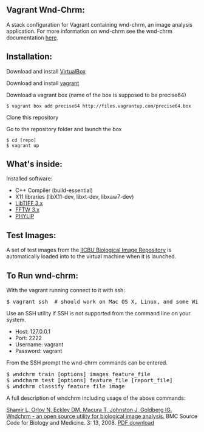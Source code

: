 Vagrant Wnd-Chrm:
-------------
A stack configuration for Vagrant containing wnd-chrm, an image analysis application.  For more information
on wnd-chrm see the wnd-chrm documentation [here](https://github.com/wnd-charm/wnd-charm).

Installation:
-------------

Download and install [VirtualBox](http://www.virtualbox.org/)

Download and install [vagrant](http://vagrantup.com/)

Download a vagrant box (name of the box is supposed to be precise64)

    $ vagrant box add precise64 http://files.vagrantup.com/precise64.box

Clone this repository

Go to the repository folder and launch the box

    $ cd [repo]
    $ vagrant up

What's inside:
--------------

Installed software:

* C++ Compiler (build-essential)
* X11 libraries (libX11-dev, libxt-dev, libxaw7-dev)
* [LibTIFF 3.x](http://www.libtiff.org)
* [FFTW 3.x](http://www.fftw.org/download.html)
* [PHYLIP](http://evolution.genetics.washington.edu/phylip/install.html)

Test Images:
-----
A set of test images from the [IICBU Biological Image Repository](http://ome.grc.nia.nih.gov/iicbu2008) is automatically
loaded into to the virtual machine when it is launched.

To Run wnd-chrm:
-----
With the vagrant running connect to it with ssh:
<pre>$ vagrant ssh  # should work on Mac OS X, Linux, and some Windows configurations</pre>

Use an SSH utility if SSH is not supported from the command line on your system.
  
- Host: 127.0.0.1
- Port: 2222
- Username: vagrant
- Password: vagrant
    
From the SSH prompt the wnd-chrm commands can be entered.

<pre>$ wndchrm train [options] images feature_file
$ wndcharm test [options] feature_file [report_file]
$ wndchrm classify feature_file image</pre>

    
A full description of wndchrm including usage of the above commands:
  
[Shamir L, Orlov N, Eckley DM, Macura T, Johnston J, Goldberg IG. Wndchrm - an open source utility for biological image analysis.](http://www.scfbm.org/content/3/1/13) BMC Source Code for Biology and Medicine. 3: 13, 2008. [PDF download](http://ome.grc.nia.nih.gov/wnd-charm/BMC-wndchrm-utility.pdf)
    
    
  


